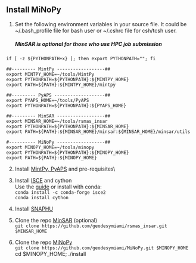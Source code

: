 ## Install MiNoPy

1. Set the following environment variables in your source file. It could be ~/.bash_profile file for bash user or ~/.cshrc file for csh/tcsh user.

   ##### MinSAR is optional for those who use HPC job submission 

```
if [ -z ${PYTHONPATH+x} ]; then export PYTHONPATH=""; fi

##--------- MintPy ------------------##
export MINTPY_HOME=~/tools/MintPy
export PYTHONPATH=${PYTHONPATH}:${MINTPY_HOME}
export PATH=${PATH}:${MINTPY_HOME}/mintpy

##--------- PyAPS -------------------##
export PYAPS_HOME=~/tools/PyAPS
export PYTHONPATH=${PYTHONPATH}:${PYAPS_HOME}

##--------- MinSAR ------------------##
export MINSAR_HOME=~/tools/rsmas_insar
export PYTHONPATH=${PYTHONPATH}:${MINSAR_HOME}
export PATH=${PATH}:${MINSAR_HOME}/minsar:${MINSAR_HOME}/minsar/utils

#---------- MiNoPy ------------------##
export MINOPY_HOME=~/tools/minopy
export PYTHONPATH=${PYTHONPATH}:${MINOPY_HOME}
export PATH=${PATH}:${MINOPY_HOME}

```

2. Install [MintPy, PyAPS](https://github.com/insarlab/MintPy/blob/main/docs/installation.md) and pre-requisites\

3. Install [ISCE](https://github.com/isce-framework/isce2) and cython\
Use the [guide](https://github.com/isce-framework/isce2) or install with conda:\
`conda install -c conda-forge isce2 `\
`conda install cython`

4. Install [SNAPHU](https://web.stanford.edu/group/radar/softwareandlinks/sw/snaphu/)

5. Clone the repo [MinSAR](https://github.com/geodesymiami/rsmas_insar) (optional)\
`git clone https://github.com/geodesymiami/rsmas_insar.git $MINSAR_HOME`

6. Clone the repo [MiNoPy](https://github.com/geodesymiami/MiNoPy)\
`git clone https://github.com/geodesymiami/MiNoPy.git $MINOPY_HOME`\
cd $MINOPY_HOME; ./install
